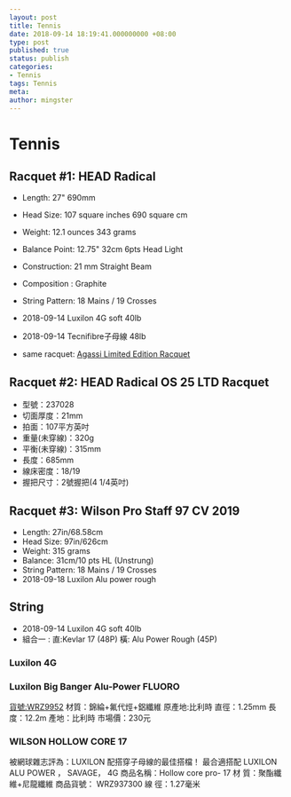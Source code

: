 ```yaml
---
layout: post
title: Tennis
date: 2018-09-14 18:19:41.000000000 +08:00
type: post
published: true
status: publish
categories:
- Tennis
tags: Tennis
meta:
author: mingster
---
```


# Tennis

## Racquet #1: HEAD Radical

* Length:	27" 690mm
* Head Size:	107 square inches	690 square cm
* Weight:	12.1 ounces	343 grams
* Balance Point:	12.75" 32cm 6pts Head Light
* Construction:	21 mm Straight Beam
* Composition	:	Graphite
* String Pattern:	18 Mains / 19 Crosses

* 2018-09-14	Luxilon 4G soft 40lb
* 2018-09-14	Tecnifibre子母線 48lb

* same racquet: [Agassi Limited Edition Racquet](https://www.tennis-warehouse.com/Reviews/AGRAD/AGRADReview.html)

## Racquet #2: HEAD Radical OS 25 LTD Racquet

* 型號：237028
* 切面厚度：21mm
* 拍面：107平方英吋
* 重量(未穿線)：320g
* 平衡(未穿線)：315mm
* 長度：685mm
* 線床密度：18/19
* 握把尺寸：2號握把(4 1/4英吋)

## Racquet #3: Wilson Pro Staff 97 CV 2019

* Length: 27in/68.58cm
* Head Size: 97in/626cm
* Weight:	315 grams
* Balance: 31cm/10 pts HL (Unstrung)
* String Pattern: 18 Mains / 19 Crosses
* 2018-09-18	Luxilon Alu power rough

## String

* 2018-09-14	Luxilon 4G soft 40lb
* 組合一 : 直:Kevlar 17 (48P) 橫: Alu Power Rough (45P)


### Luxilon 4G

### Luxilon Big Banger Alu-Power FLUORO
[貨號:WRZ9952](http://seller.pcstore.com.tw/S166404834/C1010305912.htm)
材質：錦綸+氟代烴+鋁纖維
原產地:比利時
直徑：1.25mm
長度：12.2m
產地：比利時
市場價：230元


### WILSON HOLLOW CORE 17

被網球雜志評為：LUXILON 配搭穿子母線的最佳搭檔！
最合適搭配 LUXILON ALU POWER ， SAVAGE，  4G
商品名稱：Hollow core pro- 17
材    質：聚酯纖維+尼龍纖維
商品貨號： WRZ937300
線    徑：1.27毫米
